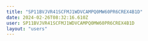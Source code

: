```yaml
---
title: "SP11BVJVR41SCFMJ1WDVCAMPQ0MW60PR6CREX4B1D"
date: 2024-02-26T08:32:16.610Z
user: SP11BVJVR41SCFMJ1WDVCAMPQ0MW60PR6CREX4B1D
layout: "users"
---
```

    